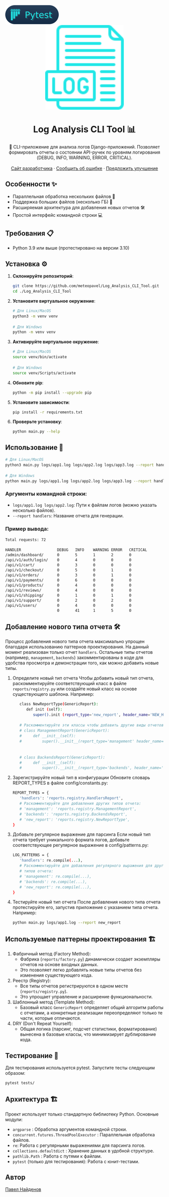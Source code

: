<!-- Pytest --><a href="https://docs.pytest.org/en/stable/contents.html/"><img src="./images/pytest.svg"></a>


<div align="center">
  <a href="https://github.com/meteopavel/Log_Analysis_CLI_Tool">
    <img src="./images/logo.svg" alt="Logo" width="250" height="auto">
  </a>
  <h1 align="center">Log Analysis CLI Tool 📊</h1>
  <p align="center">
    🔧 CLI-приложение для анализа логов Django-приложений. Позволяет формировать отчеты о состоянии API-ручек по уровням логирования (DEBUG, INFO, WARNING, ERROR, CRITICAL).
    <br /><br />
    <a href="https://meteopavel.space">Сайт разработчика</a>
    ·
    <a href="https://github.com/meteopavel/Log_Analysis_CLI_Tool/issues/new?labels=bug">Сообщить об ошибке</a>
    ·
    <a href="https://github.com/meteopavel/Log_Analysis_CLI_Tool/issues/new?labels=enhancement">Предложить улучшение</a>
  </p>
</div>


## Особенности ✨

- Параллельная обработка нескольких файлов 🔀
- Поддержка больших файлов (несколько ГБ) 💾
- Расширяемая архитектура для добавления новых отчетов 🛠️
- Простой интерфейс командной строки 💻

## Требования 📋

- Python 3.9 или выше (протестировано на версии 3.10)

## Установка ⚙️

1. **Склонируйте репозиторий**:
   ```bash
   git clone https://github.com/meteopavel/Log_Analysis_CLI_Tool.git
   cd ./Log_Analysis_CLI_Tool
   ```
2. **Установите виртуальное окружение**:
   ```bash
   # Для Linux/MacOS
   python3 -m venv venv

   # Для Windows
   python -m venv venv
   ```   
3. **Активируйте виртуальное окружение**:
   ```bash
   # Для Linux/MacOS
   source venv/bin/activate

   # Для Windows
   source venv/Scripts/activate
   ```
4. **Обновите pip**:
   ```bash
   python -m pip install --upgrade pip
   ```
5. **Установите зависимости**:
   ```bash
   pip install -r requirements.txt
   ```
6. **Проверьте установку**:
   ```bash
   python main.py --help
   ```

## Использование 🚀
   ```bash
   # Для Linux/MacOS
   python3 main.py logs/app1.log logs/app2.log logs/app3.log --report handlers

   # Для Windows
   python main.py logs/app1.log logs/app2.log logs/app3.log --report handlers
   ```
   ### Аргументы командной строки:
   - `logs/app1.log logs/app2.log`: Пути к файлам логов (можно указать несколько файлов).
   - `--report handlers`: Название отчета для генерации.
   ### Пример вывода:
   ```
   Total requests: 72

   HANDLER                DEBUG   INFO    WARNING ERROR   CRITICAL  
   /admin/dashboard/      0       5       1       2       0        
   /api/v1/auth/login/    0       4       0       0       0        
   /api/v1/cart/          0       3       0       0       0        
   /api/v1/checkout/      0       5       0       1       0        
   /api/v1/orders/        0       3       0       1       0        
   /api/v1/payments/      0       6       0       0       0        
   /api/v1/products/      0       4       0       0       0        
   /api/v1/reviews/       0       4       0       0       0        
   /api/v1/shipping/      0       1       0       1       0        
   /api/v1/support/       0       2       0       2       0        
   /api/v1/users/         0       4       0       0       0        
                          0       41      1       5       0
   ```

## Добавление нового типа отчета 🛠️
Процесс добавления нового типа отчета максимально упрощен благодаря использованию паттернов проектирования. На данный момент реализован только отчет `handlers`. Остальные типы отчетов (например, `management`, `backends`) закомментированы в коде для удобства просмотра и демонстрации того, как можно добавить новые типы.

1. Определите новый тип отчета
   Чтобы добавить новый тип отчета, раскомментируйте соответствующий класс в файле `reports/registry.py` или создайте новый класс на основе существующего шаблона. Например:
   ```bash
      class NewReportType(GenericReport):
         def init (self):
            super().init (report_type='new_report', header_name='NEW_HEADER')

      # Раскомментируйте эти классы чтобы добавить другие виды отчетов
      # class ManagementReport(GenericReport):
      #     def __init__(self):
      #         super().__init__(report_type='management' header_name='MESSAGE')


      # class BackendsReport(GenericReport):
      #     def __init__(self):
      #         super().__init__(report_type='backends', header_name='QUERY')
   ```
2. Зарегистрируйте новый тип в конфигурации
   Обновите словарь REPORT_TYPES в файле config/constants.py:
   ```bash
   REPORT_TYPES = {
      'handlers': 'reports.registry.HandlersReport',
      # Раскомментируйте для добавления других типов отчета:
      # 'management': 'reports.registry.ManagementReport',  
      # 'backends': 'reports.registry.BackendsReport',  
      # 'new_report': 'reports.registry.NewReportType',
   }
   ```

3. Добавьте регулярное выражение для парсинга
   Если новый тип отчета требует уникального формата логов, добавьте соответствующее регулярное выражение в config/patterns.py:
   ```bash
   LOG_PATTERNS = {
      'handlers': re.compile(...),
      # Раскомментируйте для добавления регулярного выражения для других
      # типов отчета:
      # 'management': re.compile(...),  
      # 'backends': re.compile(...),  
      # 'new_report': re.compile(...),
   }
   ```

4. Тестируйте новый тип отчета
   После добавления нового типа отчета протестируйте его, запустив приложение с указанием типа отчета. Например:
   ```bash
   python main.py logs/app1.log --report new_report
   ```

## Используемые паттерны проектирования 🏗️
1. Фабричный метод (Factory Method):
   - Фабрика (`reports/factory.py`) динамически создает экземпляры отчетов на основе входных данных.
   - Это позволяет легко добавлять новые типы отчетов без изменения существующего кода.
2. Реестр (Registry):
   - Все типы отчетов регистрируются в одном месте (`reports/registry.py`).
   - Это упрощает управление и расширение функциональности.
3. Шаблонный метод (Template Method):
   - Базовый класс `GenericReport` определяет общий алгоритм работы с отчетами, а конкретные реализации переопределяют только те части, которые отличаются.
4. DRY (Don't Repeat Yourself):
   - Общая логика (парсинг, подсчет статистики, форматирование) вынесена в базовые классы, что минимизирует дублирование кода.

## Тестирование 🧪
Для тестирования используется pytest. Запустите тесты следующим образом:
```bash
pytest tests/
```

## Архитектура 🏗️
Проект использует только стандартную библиотеку Python. Основные модули:

- `argparse` : Обработка аргументов командной строки.
- `concurrent.futures.ThreadPoolExecutor` : Параллельная обработка файлов.
- `re`: Работа с регулярными выражениями для парсинга логов.
- `collections.defaultdict` : Хранение данных в удобной структуре.
- `pathlib.Path` : Работа с путями к файлам.
- `pytest` (только для тестирования): Работа с юнит-тестами.

## Автор
[Павел Найденов](https://github.com/meteopavel)
